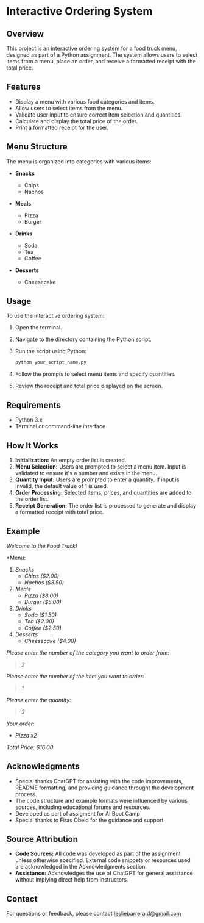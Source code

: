 # Interactive Ordering System

## Overview

This project is an interactive ordering system for a food truck menu, designed as part of a Python assignment. The system allows users to select items from a menu, place an order, and receive a formatted receipt with the total price.

## Features

- Display a menu with various food categories and items.
- Allow users to select items from the menu.
- Validate user input to ensure correct item selection and quantities.
- Calculate and display the total price of the order.
- Print a formatted receipt for the user.

## Menu Structure

The menu is organized into categories with various items:

- **Snacks**
  - Chips
  - Nachos

- **Meals**
  - Pizza
  - Burger

- **Drinks**
  - Soda
  - Tea
  - Coffee

- **Desserts**
  - Cheesecake

## Usage

To use the interactive ordering system:

1. Open the terminal.
2. Navigate to the directory containing the Python script.
3. Run the script using Python:

   ```sh
   python your_script_name.py

4. Follow the prompts to select menu items and specify quantities.
5. Review the receipt and total price displayed on the screen.

## Requirements

- Python 3.x
- Terminal or command-line interface

## How It Works

1. **Initialization:** An empty order list is created.
2. **Menu Selection:** Users are prompted to select a menu item. Input is validated to ensure it's a number and exists in the menu.
3. **Quantity Input:** Users are prompted to enter a quantity. If input is invalid, the default value of 1 is used.
4. **Order Processing:** Selected items, prices, and quantities are added to the order list.
5. **Receipt Generation:** The order list is processed to generate and display a formatted receipt with total price.

## Example

*Welcome to the Food Truck!*

*Menu:
1. *Snacks*
   - *Chips ($2.00)*
   - *Nachos ($3.50)*
2. *Meals*
   - *Pizza ($8.00)*
   - *Burger ($5.00)*
3. *Drinks*
   - *Soda ($1.50)*
   - *Tea ($2.00)*
   - *Coffee ($2.50)*
4. *Desserts*
   - *Cheesecake ($4.00)*

*Please enter the number of the category you want to order from:*
> *2*

*Please enter the number of the item you want to order:*
> *1*

*Please enter the quantity:*
> *2*

*Your order:*
- *Pizza x2*

*Total Price: $16.00*

## Acknowledgments

- Special thanks ChatGPT for assisting with the code improvements, README formatting, and providing guidance throught the development process. 
- The code structure and example formats were influenced by various sources, including educational forums and resources.
- Developed as part of assigment for AI Boot Camp
- Special thanks to Firas Obeid for the guidance and support

## Source Attribution

- **Code Sources:** All code was developed as part of the assignment unless otherwise specified. External code snippets or resources used are acknowledged in the Acknowledgments section.
- **Assistance:** Acknowledges the use of ChatGPT for general assistance without implying direct help from instructors.

## Contact

For questions or feedback, please contact lesliebarrera.d@gmail.com

